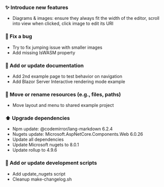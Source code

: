 ### ✨ Introduce new features

- Diagrams & images: ensure they always fit the width of the editor, scroll into view when clicked, click image to edit its URI

### 🐛 Fix a bug

- Try to fix jumping issue with smaller images
- Add missing IsWASM property

### 📝 Add or update documentation

- Add 2nd example page to test behavior on navigation
- Add Blazor Server Interactive rendering mode example

### 🚚 Move or rename resources (e.g., files, paths)

- Move layout and menu to shared example project

### ⬆️ Upgrade dependencies

- Npm update: @codemirror/lang-markdown 6.2.4
- Nugets update: Microsoft.AspNetCore.Components.Web 6.0.26
- Update all dependencies
- Update Microsoft nugets to 8.0.1
- Update rollup to 4.9.6

### 🔨 Add or update development scripts

- Add update_nugets script
- Cleanup make-changelog.sh
